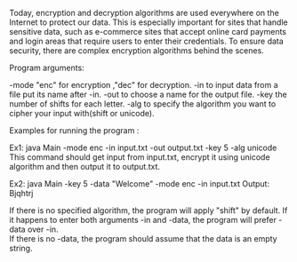 Today, encryption and decryption algorithms are used everywhere on the Internet to protect our data. This is especially important for sites that handle sensitive data, such as e-commerce sites that accept online card payments and login areas that require users to enter their credentials. To ensure data security, there are complex encryption algorithms behind the scenes.

Program arguments:

-mode    "enc" for encryption ,"dec" for decryption.
-in      to input data from a file put its name after -in.
-out     to choose a name for the output file.
-key     the number of shifts for each letter.
-alg     to specify the algorithm you want to cipher your input with(shift or unicode).

Examples for running the program :

Ex1:
java Main -mode enc -in input.txt -out output.txt -key 5 -alg unicode
This command should get input from input.txt, encrypt it using unicode algorithm and then output it to output.txt.


Ex2:
java Main -key 5 -data "Welcome" -mode enc -in input.txt
Output:
Bjqhtrj

If there is no specified algorithm, the program will apply "shift" by default. 
If it happens to enter both arguments -in and -data, the program will prefer -data over -in.  
If there is no -data, the program should assume that the data is an empty string.
